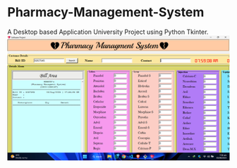 # Pharmacy-Management-System
A Desktop based Application University Project using Python Tkinter.
<img src="https://github.com/engineer-mohsin/Pharmacy-Management-System/blob/main/Image%20Sample.png">
